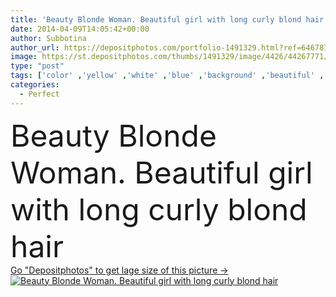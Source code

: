```yaml
---
title: 'Beauty Blonde Woman. Beautiful girl with long curly blond hair'
date: 2014-04-09T14:05:42+00:00
author: Subbotina
author_url: https://depositphotos.com/portfolio-1491329.html?ref=64678756
image: https://st.depositphotos.com/thumbs/1491329/image/4426/44267771/api_thumb_450.jpg?forcejpeg=true
type: "post"
tags: ['color' ,'yellow' ,'white' ,'blue' ,'background' ,'beautiful' ,'girl' ,'beauty' ,'model' ,'portrait' ,'hair' ,'shine' ,'colour' ,'healthy' ,'natural' ,'blond' ,'face' ,'care' ,'electric' ,'cut' ,'style' ,'eyes' ,'wave' ,'fashion' ,'skin' ,'wavy' ,'woman' ,'fingers' ,'with' ,'make' ,'make up' ,'makeup' ,'salon' ,'hairstyle' ,'curly' ,'tools' ,'blonde' ,'flaxen' ,'haircut' ,'lock' ,'long' ,'perfect' ,'fringe' ,'curls' ,'Hairdressing' ,'hairstyling' ,'dyed' ,'complexion' ,'the' ,'barbershop' ]
categories: 
  - Perfect
---
```

<div aling="center">
            <font size="60"> Beauty Blonde Woman. Beautiful girl with long curly blond hair</font>   
</div>
<div>
    <a href='https://st.depositphotos.com/thumbs/1491329/image/4426/44267771/api_thumb_450.jpg?forcejpeg=true?ref=64678756' target=_blank > Go "Depositphotos" to get lage size of this picture ->
        <img href='https://st.depositphotos.com/thumbs/1491329/image/4426/44267771/api_thumb_450.jpg?forcejpeg=true?ref=64678756' src='https://st.depositphotos.com/1491329/4426/i/950/depositphotos_44267771-stock-photo-beauty-blonde-woman-beautiful-girl.jpg?forcejpeg=true' alt='Beauty Blonde Woman. Beautiful girl with long curly blond hair' >
    </a>
</div>
